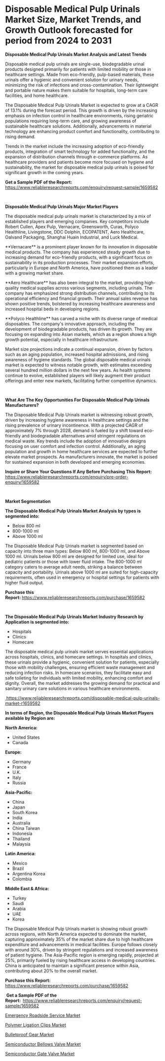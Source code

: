 <p><h1>Disposable Medical Pulp Urinals Market Size, Market Trends, and Growth Outlook forecasted for period from 2024 to 2031</h1></p><p><strong>Disposable Medical Pulp Urinals Market Analysis and Latest Trends</strong></p>
<p><p>Disposable medical pulp urinals are single-use, biodegradable urinal products designed primarily for patients with limited mobility or those in healthcare settings. Made from eco-friendly, pulp-based materials, these urinals offer a hygienic and convenient solution for urinary needs, minimizing the risk of infections and cross-contamination. Their lightweight and portable nature makes them suitable for hospitals, long-term care facilities, and home healthcare.</p><p>The Disposable Medical Pulp Urinals Market is expected to grow at a CAGR of 13.1% during the forecast period. This growth is driven by the increasing emphasis on infection control in healthcare environments, rising geriatric populations requiring long-term care, and growing awareness of sustainable healthcare solutions. Additionally, advancements in material technology are enhancing product comfort and functionality, contributing to rising demand.</p><p>Trends in the market include the increasing adoption of eco-friendly products, integration of smart technology for added functionality, and the expansion of distribution channels through e-commerce platforms. As healthcare providers and patients become more focused on hygiene and sustainability, the market for disposable medical pulp urinals is poised for significant growth in the coming years.</p></p>
<p><strong>Get a Sample PDF of the Report:&nbsp;</strong> <a href="https://www.reliableresearchreports.com/enquiry/request-sample/1659582?utm_campaign=13&utm_medium=2&utm_source=Github&utm_content=ia&utm_term=27122024&utm_id=disposable-medical-pulp-urinals">https://www.reliableresearchreports.com/enquiry/request-sample/1659582</a></p>
<p>&nbsp;</p>
<p><strong>Disposable Medical Pulp Urinals Major Market Players</strong></p>
<p><p>The disposable medical pulp urinals market is characterized by a mix of established players and emerging companies. Key competitors include Robert Cullen, Apex Pulp, Vernacare, Greensworth, Curas, Polyco Healthline, Livingstone, DDC Dolphin, ECOPATENT, Aero Healthcare, Oalvand Packaging, Shanghai Huain Industrial, and Luck Medical.</p><p>**Vernacare** is a prominent player known for its innovation in disposable medical products. The company has experienced steady growth due to increasing demand for eco-friendly products, with a significant focus on sustainability in its production processes. Their market expansion efforts, particularly in Europe and North America, have positioned them as a leader with a growing market share.</p><p>**Aero Healthcare** has also been integral to the market, providing high-quality medical supplies across various segments, including urinals. The company has emphasized strong distribution channels, contributing to its operational efficiency and financial growth. Their annual sales revenue has shown positive trends, bolstered by increasing healthcare awareness and increased hospital beds in developing regions.</p><p>**Polyco Healthline** has carved a niche with its diverse range of medical disposables. The company's innovative approach, including the development of biodegradable products, has driven its growth. They are focusing on expanding into Asian markets, which as a region shows a high growth potential, especially in healthcare infrastructure.</p><p>Market size projections indicate a continual expansion, driven by factors such as an aging population, increased hospital admissions, and rising awareness of hygiene standards. The global disposable medical urinals market is expected to witness notable growth, with estimates exceeding several hundred million dollars in the next few years. As health systems continue to evolve, established players will likely augment their product offerings and enter new markets, facilitating further competitive dynamics.</p></p>
<p>&nbsp;</p>
<p><strong>What Are The Key Opportunities For Disposable Medical Pulp Urinals Manufacturers?</strong></p>
<p><p>The Disposable Medical Pulp Urinals market is witnessing robust growth, driven by increasing hygiene awareness in healthcare settings and the rising prevalence of urinary incontinence. With a projected CAGR of approximately 7% through 2028, demand is fueled by a shift toward eco-friendly and biodegradable alternatives amid stringent regulations on medical waste. Key trends include the adoption of innovative designs focusing on user comfort and infection control. Additionally, an aging population and growth in home healthcare services are expected to further elevate market prospects. As manufacturers innovate, the market is poised for sustained expansion in both developed and emerging economies.</p></p>
<p><strong>Inquire or Share Your Questions If Any Before Purchasing This Report:</strong> <a href="https://www.reliableresearchreports.com/enquiry/pre-order-enquiry/1659582?utm_campaign=13&utm_medium=2&utm_source=Github&utm_content=ia&utm_term=27122024&utm_id=disposable-medical-pulp-urinals">https://www.reliableresearchreports.com/enquiry/pre-order-enquiry/1659582</a></p>
<p>&nbsp;</p>
<p><strong>Market Segmentation</strong></p>
<p><strong>The Disposable Medical Pulp Urinals Market Analysis by types is segmented into:</strong></p>
<p><ul><li>Below 800 ml</li><li>800-1000 ml</li><li>Above 1000 ml</li></ul></p>
<p><p>The Disposable Medical Pulp Urinals market is segmented based on capacity into three main types: Below 800 ml, 800-1000 ml, and Above 1000 ml. Urinals below 800 ml are designed for limited use, ideal for pediatric patients or those with lower fluid intake. The 800-1000 ml category caters to average adult needs, striking a balance between capacity and portability. Urinals above 1000 ml are suited for high-capacity requirements, often used in emergency or hospital settings for patients with higher fluid output.</p></p>
<p><strong>Purchase this Report:&nbsp;</strong><a href="https://www.reliableresearchreports.com/purchase/1659582?utm_campaign=13&utm_medium=2&utm_source=Github&utm_content=ia&utm_term=27122024&utm_id=disposable-medical-pulp-urinals">https://www.reliableresearchreports.com/purchase/1659582</a></p>
<p>&nbsp;</p>
<p><strong>The Disposable Medical Pulp Urinals Market Industry Research by Application is segmented into:</strong></p>
<p><ul><li>Hospitals</li><li>Clinics</li><li>Homecare</li></ul></p>
<p><p>The disposable medical pulp urinals market serves essential applications across hospitals, clinics, and homecare settings. In hospitals and clinics, these urinals provide a hygienic, convenient solution for patients, especially those with mobility challenges, ensuring efficient waste management and reducing infection risks. In homecare scenarios, they facilitate easy and safe toileting for individuals with limited mobility, enhancing comfort and dignity. Overall, the market addresses the growing demand for practical and sanitary urinary care solutions in various healthcare environments.</p></p>
<p><a href="https://www.reliableresearchreports.com/disposable-medical-pulp-urinals-market-r1659582?utm_campaign=13&utm_medium=2&utm_source=Github&utm_content=ia&utm_term=27122024&utm_id=disposable-medical-pulp-urinals">&nbsp;https://www.reliableresearchreports.com/disposable-medical-pulp-urinals-market-r1659582</a></p>
<p><strong>In terms of Region, the Disposable Medical Pulp Urinals Market Players available by Region are:</strong></p>
<p>
    <p> <strong> North America: </strong>
        <ul>
            <li>United States</li>
            <li>Canada</li>
        </ul>
        </p> 
    <p> <strong> Europe: </strong>
        <ul>
            <li>Germany</li>
            <li>France</li>
            <li>U.K.</li>
            <li>Italy</li>
            <li>Russia</li>
        </ul>
        </p> 
    <p> <strong> Asia-Pacific: </strong>
        <ul>
            <li>China</li>
            <li>Japan</li>
            <li>South Korea</li>
            <li>India</li>
            <li>Australia</li>
            <li>China Taiwan</li>
            <li>Indonesia</li>
            <li>Thailand</li>
            <li>Malaysia</li>
        </ul>
        </p> 
    <p> <strong> Latin America: </strong>
        <ul>
            <li>Mexico</li>
            <li>Brazil</li>
            <li>Argentina Korea</li>
            <li>Colombia</li>
        </ul>
        </p> 
    <p> <strong> Middle East & Africa: </strong>
        <ul>
            <li>Turkey</li>
            <li>Saudi</li>
            <li>Arabia</li>
            <li>UAE</li>
            <li>Korea</li>
        </ul>
    </p>
    </p>
<p><p>The Disposable Medical Pulp Urinals market is showing robust growth across regions, with North America expected to dominate the market, capturing approximately 35% of the market share due to high healthcare expenditure and advancements in medical facilities. Europe follows closely with around 30%, driven by stringent regulations and increased awareness of patient hygiene. The Asia-Pacific region is emerging rapidly, projected at 25%, primarily fueled by rising healthcare access in developing countries. China is anticipated to maintain a significant presence within Asia, contributing about 20% to the overall market.</p></p>
<p><strong>Purchase this Report: </strong><a href="https://www.reliableresearchreports.com/purchase/1659582?utm_campaign=13&utm_medium=2&utm_source=Github&utm_content=ia&utm_term=27122024&utm_id=disposable-medical-pulp-urinals">https://www.reliableresearchreports.com/purchase/1659582</a></p>
<p>&nbsp;<strong>Get a Sample PDF of the Report:&nbsp;&nbsp;</strong><a href="https://www.reliableresearchreports.com/enquiry/request-sample/1659582?utm_campaign=13&utm_medium=2&utm_source=Github&utm_content=ia&utm_term=27122024&utm_id=disposable-medical-pulp-urinals">https://www.reliableresearchreports.com/enquiry/request-sample/1659582</a></p>
<p><strong></strong></p>
<p><p><a href="https://www.linkedin.com/pulse/size-globalemergency-roadside-service-market-compounded-annual-zsxke?utm_campaign=13&utm_medium=2&utm_source=Github&utm_content=ia&utm_term=27122024&utm_id=disposable-medical-pulp-urinals">Emergency Roadside Service Market</a></p><p><a href="https://www.linkedin.com/pulse/annual-growth-polymer-ligation-clips-market-46-cagr-revenue-xxehc?utm_campaign=13&utm_medium=2&utm_source=Github&utm_content=ia&utm_term=27122024&utm_id=disposable-medical-pulp-urinals">Polymer Ligation Clips Market</a></p><p><a href="https://www.linkedin.com/pulse/bulletproof-gear-market-size-share-analysis-2024-2031-6ljle?utm_campaign=13&utm_medium=2&utm_source=Github&utm_content=ia&utm_term=27122024&utm_id=disposable-medical-pulp-urinals">Bulletproof Gear Market</a></p><p><a href="https://github.com/MariaWashington76/Market-Research-Report-List-1/blob/main/semiconductor-bellows-valve-market.md?utm_campaign=13&utm_medium=2&utm_source=Github&utm_content=ia&utm_term=27122024&utm_id=disposable-medical-pulp-urinals">Semiconductor Bellows Valve Market</a></p><p><a href="https://github.com/rosamariarocque98/Market-Research-Report-List-1/blob/main/semiconductor-gate-valve-market.md?utm_campaign=13&utm_medium=2&utm_source=Github&utm_content=ia&utm_term=27122024&utm_id=disposable-medical-pulp-urinals">Semiconductor Gate Valve Market</a></p></p>